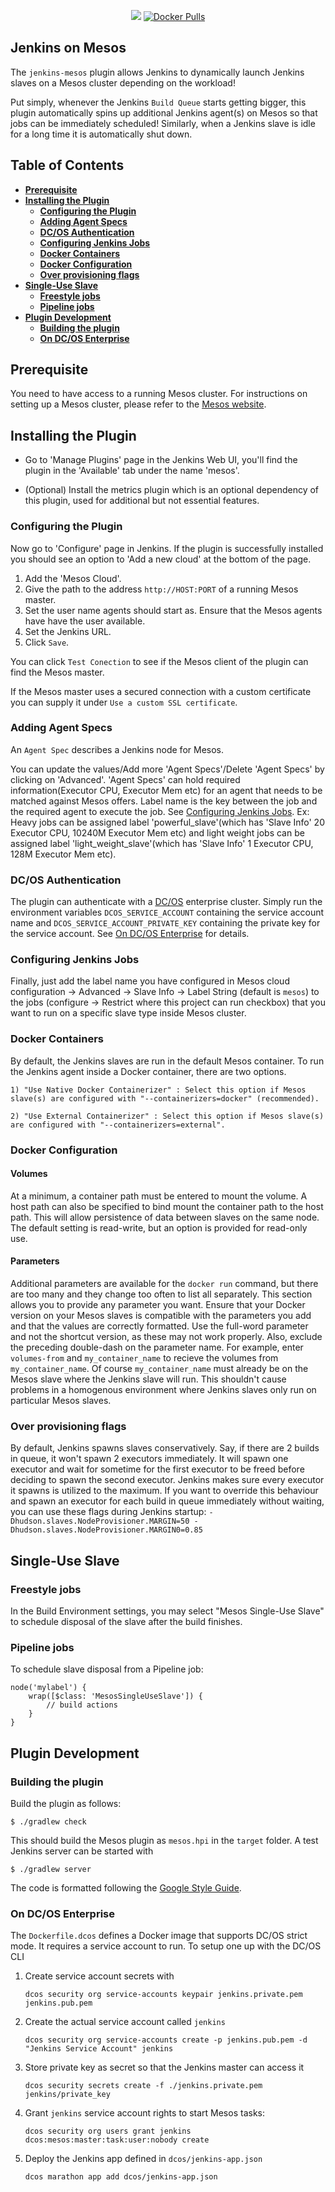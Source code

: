 <p align="center">
  <a href='https://jenkins.mesosphere.com/service/jenkins/job/Mesos%20Jenkins%20Plugin/mesos-plugin/master'><img src='https://jenkins.mesosphere.com/service/jenkins/buildStatus/icon?job=Mesos%20Jenkins%20Plugin/mesos-plugin/master'></a>
  <a href="https://cloud.docker.com/u/mesosphere/repository/docker/mesosphere/jenkins/general"><img alt="Docker Pulls" src="https://img.shields.io/docker/pulls/mesosphere/jenkins.svg"></a>
</p>

Jenkins on Mesos
----------------

The `jenkins-mesos` plugin allows Jenkins to dynamically launch Jenkins slaves on a
Mesos cluster depending on the workload!

Put simply, whenever the Jenkins `Build Queue` starts getting bigger, this plugin
automatically spins up additional Jenkins agent(s) on Mesos so that jobs can be
immediately scheduled! Similarly, when a Jenkins slave is idle for a long time it
is automatically shut down.

## Table of Contents
<!-- toc -->
- __[Prerequisite](#prerequisite)__
- __[Installing the Plugin](#installing-the-plugin)__
  - __[Configuring the Plugin](#configuring-the-plugin)__
  - __[Adding Agent Specs](#adding-agent-specs)__
  - __[DC/OS Authentication](#dcos-authentication)__
  - __[Configuring Jenkins Jobs](#configuring-jenkins-jobs)__
  - __[Docker Containers](#docker-containers)__
  - __[Docker Configuration](#docker-configuration)__
  - __[Over provisioning flags](#over-provisioning-flags)__
- __[Single-Use Slave](#single-use-slave)__
  - __[Freestyle jobs](#freestyle-jobs)__
  - __[Pipeline jobs](#pipeline-jobs)__
- __[Plugin Development](#plugin-development)__
  - __[Building the plugin](#building-the-plugin)__
  - __[On DC/OS Enterprise](#on-dcos-enterprise)__
<!-- /toc -->


## Prerequisite ##

You need to have access to a running Mesos cluster. For instructions on setting up a Mesos cluster, please refer to the [Mesos website](http://mesos.apache.org).

## Installing the Plugin ##

* Go to 'Manage Plugins' page in the Jenkins Web UI, you'll find the plugin in the 'Available' tab under the name 'mesos'.

* (Optional) Install the metrics plugin which is an optional dependency of this plugin, used for additional but not essential features.

### Configuring the Plugin ###

Now go to 'Configure' page in Jenkins. If the plugin is successfully installed
you should see an option to 'Add a new cloud' at the bottom of the page.

1. Add the 'Mesos Cloud'.
2. Give the path to the address `http://HOST:PORT` of a running Mesos master.
3. Set the user name agents should start as. Ensure that the Mesos agents have have the user available.
4. Set the Jenkins URL.
5. Click `Save`.

You can click `Test Conection` to see if the Mesos client of the plugin can find the Mesos master.

If the Mesos master uses a secured connection with a custom certificate you can supply it under
`Use a custom SSL certificate`.

### Adding Agent Specs ###

An `Agent Spec` describes a Jenkins node for Mesos.

You can update the values/Add  more 'Agent Specs'/Delete 'Agent Specs' by clicking on 'Advanced'.
'Agent Specs' can hold required information(Executor CPU, Executor Mem etc) for an agent that needs
to be matched against Mesos offers.
Label name is the key between the job and the required agent to execute the job. See [Configuring Jenkins Jobs](#configuring-jenkins-jobs).
Ex: Heavy jobs can be assigned  label 'powerful_slave'(which has 'Slave Info' 20 Executor CPU, 10240M Executor Mem etc)
and light weight jobs can be assigned label 'light_weight_slave'(which has  'Slave Info' 1 Executor CPU, 128M Executor Mem etc).

### DC/OS Authentication ###

The plugin can authenticate with a [DC/OS](https://docs.d2iq.com/mesosphere/dcos/1.13/security/ent/service-auth/) enterprise cluster. 
Simply run the environment variables `DCOS_SERVICE_ACCOUNT` containing the service account name and
`DCOS_SERVICE_ACCOUNT_PRIVATE_KEY` containing the private key for the service account. See [On DC/OS Enterprise](#on-dcos-enterprise) for details.

### Configuring Jenkins Jobs ###

Finally, just add the label name you have configured in Mesos cloud configuration -> Advanced -> Slave Info -> Label String (default is `mesos`) 
to the jobs (configure -> Restrict where this project can run checkbox) that you want to run on a specific slave type inside Mesos cluster.

### Docker Containers ###

By default, the Jenkins slaves are run in the default Mesos container. To run the Jenkins agent inside a Docker container, there are two options.

	1) "Use Native Docker Containerizer" : Select this option if Mesos slave(s) are configured with "--containerizers=docker" (recommended).

	2) "Use External Containerizer" : Select this option if Mesos slave(s) are configured with "--containerizers=external".

### Docker Configuration ###

#### Volumes ####

At a minimum, a container path must be entered to mount the volume. A host path can also be specified to bind mount the container path to the host path. This will allow persistence of data between slaves on the same node. The default setting is read-write, but an option is provided for read-only use.

#### Parameters ####

Additional parameters are available for the `docker run` command, but there are too many and they change too often to list all separately. This section allows you to provide any parameter you want. Ensure that your Docker version on your Mesos slaves is compatible with the parameters you add and that the values are correctly formatted. Use the full-word parameter and not the shortcut version, as these may not work properly. Also, exclude the preceding double-dash on the parameter name. For example, enter `volumes-from` and `my_container_name` to recieve the volumes from `my_container_name`. Of course `my_container_name` must already be on the Mesos slave where the Jenkins slave will run. This shouldn't cause problems in a homogenous environment where Jenkins slaves only run on particular Mesos slaves.

### Over provisioning flags ###

By default, Jenkins spawns slaves conservatively. Say, if there are 2 builds in queue, it won't spawn 2 executors immediately. It will spawn one executor and wait for sometime for the first executor to be freed before deciding to spawn the second executor. Jenkins makes sure every executor it spawns is utilized to the maximum.
If you want to override this behaviour and spawn an executor for each build in queue immediately without waiting, you can use these flags during Jenkins startup:
`-Dhudson.slaves.NodeProvisioner.MARGIN=50 -Dhudson.slaves.NodeProvisioner.MARGIN0=0.85`

## Single-Use Slave ##

### Freestyle jobs ###

In the Build Environment settings, you may select "Mesos Single-Use Slave" to schedule disposal of the slave after the build finishes.

### Pipeline jobs ###

To schedule slave disposal from a Pipeline job:

    node('mylabel') {
        wrap([$class: 'MesosSingleUseSlave']) {
            // build actions
        }
    }


## Plugin Development

### Building the plugin ###

Build the plugin as follows:

    $ ./gradlew check

This should build the Mesos plugin as `mesos.hpi` in the `target` folder. A test Jenkins server can be
started with

    $ ./gradlew server 

The code is formatted following the [Google Style Guide](https://github.com/google/styleguide).

### On DC/OS Enterprise

The `Dockerfile.dcos` defines a Docker image that supports DC/OS strict mode. It requires a service
account to run. To setup one up with the DC/OS CLI

1. Create service account secrets with
   ```
   dcos security org service-accounts keypair jenkins.private.pem jenkins.pub.pem
   ```
2. Create the actual service account called `jenkins`
   ```
   dcos security org service-accounts create -p jenkins.pub.pem -d "Jenkins Service Account" jenkins 
   ```
3. Store private key as secret so that the Jenkins master can access it
   ```
   dcos security secrets create -f ./jenkins.private.pem jenkins/private_key
   ```
4. Grant `jenkins` service account rights to start Mesos tasks:
   ```
   dcos security org users grant jenkins dcos:mesos:master:task:user:nobody create
   ```
5. Deploy the Jenkins app defined in `dcos/jenkins-app.json`
   ```
   dcos marathon app add dcos/jenkins-app.json
   ```

